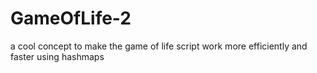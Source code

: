 # GameOfLife-2
a cool concept to make the game of life script work more efficiently and faster using hashmaps
